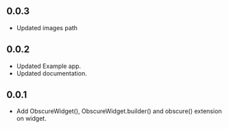 ## 0.0.3

- Updated images path

## 0.0.2

- Updated Example app.
- Updated documentation.

## 0.0.1

- Add ObscureWidget(), ObscureWidget.builder() and obscure() extension on widget.
